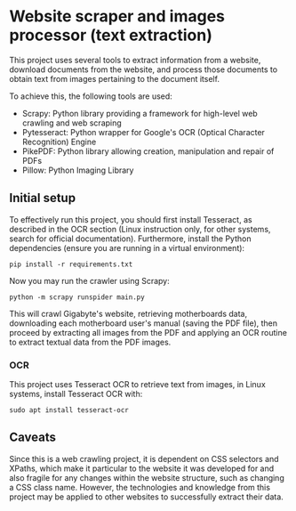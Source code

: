 # Website scraper and images processor (text extraction)

This project uses several tools to extract information from a website, download
documents from the website, and process those documents to obtain text from images
pertaining to the document itself.

To achieve this, the following tools are used:
- Scrapy: Python library providing a framework for high-level web crawling and web scraping
- Pytesseract: Python wrapper for Google's OCR (Optical Character Recognition) Engine
- PikePDF: Python library allowing creation, manipulation and repair of PDFs
- Pillow: Python Imaging Library

## Initial setup

To effectively run this project, you should first install Tesseract, as described
in the OCR section (Linux instruction only, for other systems, search for official
documentation). Furthermore, install the Python dependencies (ensure you are running
in a virtual environment):
```shell
pip install -r requirements.txt
```

Now you may run the crawler using Scrapy:
```shell
python -m scrapy runspider main.py
```

This will crawl Gigabyte's website, retrieving motherboards data, downloading each
motherboard user's manual (saving the PDF file), then proceed by extracting all
images from the PDF and applying an OCR routine to extract textual data from the
PDF images.

### OCR

This project uses Tesseract OCR to retrieve text from images, in Linux systems,
install Tesseract OCR with:
```shell
sudo apt install tesseract-ocr
```

## Caveats

Since this is a web crawling project, it is dependent on CSS selectors and XPaths,
which make it particular to the website it was developed for and also fragile for
any changes within the website structure, such as changing a CSS class name.
However, the technologies and knowledge from this project may be applied to other
websites to successfully extract their data.
